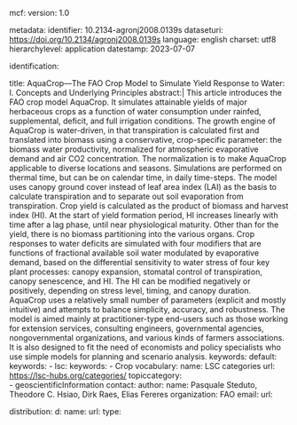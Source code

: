 mcf:
    version: 1.0

metadata:
  identifier: 10.2134-agronj2008.0139s
  dataseturi: https://doi.org/10.2134/agronj2008.0139s
  language: english
  charset: utf8
  hierarchylevel: application
  datestamp: 2023-07-07

identification:

  title: AquaCrop—The FAO Crop Model to Simulate Yield Response to Water: I. Concepts and Underlying Principles
  abstract:|
    This article introduces the FAO crop model AquaCrop. It simulates attainable yields of major herbaceous crops as a function of water consumption under rainfed, supplemental, deficit, and full irrigation conditions. The growth engine of AquaCrop is water-driven, in that transpiration is calculated first and translated into biomass using a conservative, crop-specific parameter: the biomass water productivity, normalized for atmospheric evaporative demand and air CO2 concentration. The normalization is to make AquaCrop applicable to diverse locations and seasons. Simulations are performed on thermal time, but can be on calendar time, in daily time-steps. The model uses canopy ground cover instead of leaf area index (LAI) as the basis to calculate transpiration and to separate out soil evaporation from transpiration. Crop yield is calculated as the product of biomass and harvest index (HI). At the start of yield formation period, HI increases linearly with time after a lag phase, until near physiological maturity. Other than for the yield, there is no biomass partitioning into the various organs. Crop responses to water deficits are simulated with four modifiers that are functions of fractional available soil water modulated by evaporative demand, based on the differential sensitivity to water stress of four key plant processes: canopy expansion, stomatal control of transpiration, canopy senescence, and HI. The HI can be modified negatively or positively, depending on stress level, timing, and canopy duration. AquaCrop uses a relatively small number of parameters (explicit and mostly intuitive) and attempts to balance simplicity, accuracy, and robustness. The model is aimed mainly at practitioner-type end-users such as those working for extension services, consulting engineers, governmental agencies, nongovernmental organizations, and various kinds of farmers associations. It is also designed to fit the need of economists and policy specialists who use simple models for planning and scenario analysis.
  keywords:
    default:
      keywords: 
      - 
    lsc:
      keywords:
      - Crop
      vocabulary:
        name: LSC categories
        url: https://lsc-hubs.org/categories/
  topiccategory:  
    - geoscientificInformation
contact:
  author: 
    name: Pasquale Steduto, Theodore C. Hsiao, Dirk Raes, Elias Fereres
    organization: FAO
    email:
    url: 

distribution:
  d:
    name: 
    url: 
    type: 



